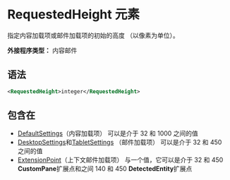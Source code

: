 # <a name="requestedheight-element"></a>RequestedHeight 元素

指定内容加载项或邮件加载项的初始的高度 （以像素为单位）。 

**外接程序类型：** 内容邮件

## <a name="syntax"></a>语法

```XML
<RequestedHeight>integer</RequestedHeight>
```

## <a name="contained-in"></a>包含在

- [DefaultSettings](defaultsettings.md)（内容加载项） 可以是介于 32 和 1000 之间的值
- [DesktopSettings](desktopsettings.md)和[TabletSettings](tabletsettings.md) （邮件加载项） 可以是介于 32 和 450 之间的值
- [ExtensionPoint](extensionpoint.md)（上下文邮件加载项） 与一个值，它可以是介于 32 和 450 **CustomPane**扩展点和之间 140 和 450 **DetectedEntity**扩展点